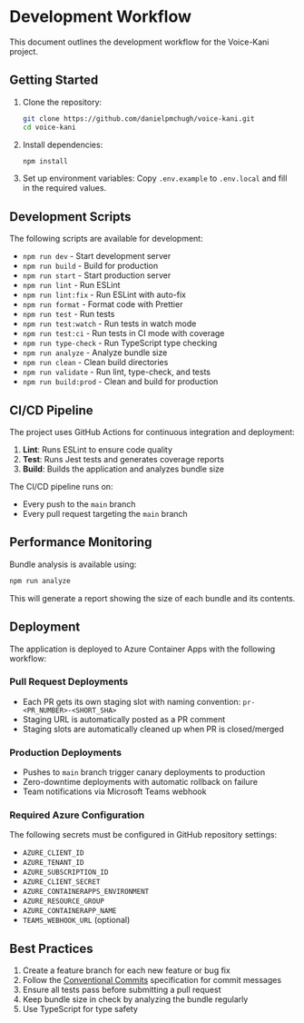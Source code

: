 # Development Workflow

This document outlines the development workflow for the Voice-Kani project.

## Getting Started

1. Clone the repository:
   ```bash
   git clone https://github.com/danielpmchugh/voice-kani.git
   cd voice-kani
   ```

2. Install dependencies:
   ```bash
   npm install
   ```

3. Set up environment variables:
   Copy `.env.example` to `.env.local` and fill in the required values.

## Development Scripts

The following scripts are available for development:

- `npm run dev` - Start development server
- `npm run build` - Build for production
- `npm run start` - Start production server
- `npm run lint` - Run ESLint
- `npm run lint:fix` - Run ESLint with auto-fix
- `npm run format` - Format code with Prettier
- `npm run test` - Run tests
- `npm run test:watch` - Run tests in watch mode
- `npm run test:ci` - Run tests in CI mode with coverage
- `npm run type-check` - Run TypeScript type checking
- `npm run analyze` - Analyze bundle size
- `npm run clean` - Clean build directories
- `npm run validate` - Run lint, type-check, and tests
- `npm run build:prod` - Clean and build for production

## CI/CD Pipeline

The project uses GitHub Actions for continuous integration and deployment:

1. **Lint**: Runs ESLint to ensure code quality
2. **Test**: Runs Jest tests and generates coverage reports
3. **Build**: Builds the application and analyzes bundle size

The CI/CD pipeline runs on:
- Every push to the `main` branch
- Every pull request targeting the `main` branch

## Performance Monitoring

Bundle analysis is available using:

```bash
npm run analyze
```

This will generate a report showing the size of each bundle and its contents.

## Deployment

The application is deployed to Azure Container Apps with the following workflow:

### Pull Request Deployments
- Each PR gets its own staging slot with naming convention: `pr-<PR_NUMBER>-<SHORT_SHA>`
- Staging URL is automatically posted as a PR comment
- Staging slots are automatically cleaned up when PR is closed/merged

### Production Deployments  
- Pushes to `main` branch trigger canary deployments to production
- Zero-downtime deployments with automatic rollback on failure
- Team notifications via Microsoft Teams webhook

### Required Azure Configuration
The following secrets must be configured in GitHub repository settings:
- `AZURE_CLIENT_ID`
- `AZURE_TENANT_ID` 
- `AZURE_SUBSCRIPTION_ID`
- `AZURE_CLIENT_SECRET`
- `AZURE_CONTAINERAPPS_ENVIRONMENT`
- `AZURE_RESOURCE_GROUP`
- `AZURE_CONTAINERAPP_NAME`
- `TEAMS_WEBHOOK_URL` (optional)

## Best Practices

1. Create a feature branch for each new feature or bug fix
2. Follow the [Conventional Commits](https://www.conventionalcommits.org/) specification for commit messages
3. Ensure all tests pass before submitting a pull request
4. Keep bundle size in check by analyzing the bundle regularly
5. Use TypeScript for type safety
